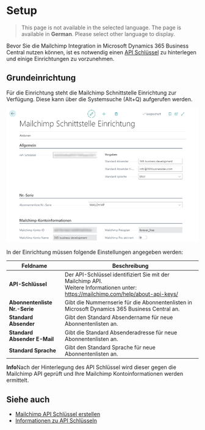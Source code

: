 # Setup

> This page is not available in the selected language. The page is available in **German**. Please select other language to display.

Bevor Sie die Mailchimp Integration in Microsoft Dynamics 365 Business Central nutzen können, ist es notwendig einen [API Schlüssel](how-to-create-mailchimp-api-key.md) zu hinterlegen und einige Einrichtungen zu vorzunehmen.

## Grundeinrichtung
Für die Einrichtung steht die Mailchimp Schnittstelle Einrichtung zur Verfügung. Diese kann über die Systemsuche (Alt+Q) aufgerufen werden.

![Mailchimp Schnittstelle Einrichtung](/assets/images/365-business-mailchimp-integration/mailchimp-setup-de.png)

In der Einrichtung müssen folgende Einstellungen angegeben werden:

| Feldname | Beschreibung |
| --- | --- |
| **API-Schlüssel** | Der API-Schlüssel identifiziert Sie mit der Mailchimp API.<br>Weitere Informationen unter: https://mailchimp.com/help/about-api-keys/|
| **Abonnentenliste Nr.-Serie** | Gibt die Nummernserie für die Abonnentenlisten in Microsoft Dynamics 365 Business Central an.|
| **Standard Absender** | Gibt den Standard Absendername für neue Abonnentenlisten an.|
| **Standard Absender E-Mail** | Gibt die Standard Absenderadresse für neue Abonnentenlisten an.|
| **Standard Sprache** | Gibt den Standard Sprache für neue Abonnentenlisten an.|

<div class="alert alert-info">
    <i class="fa-duotone fa-solid fa-circle-info fa-xl"></i>
    <strong>Info</strong>Nach der Hinterlegung des API Schlüssel wird dieser gegen die Mailchimp API geprüft und Ihre Mailchimp Kontoinformationen werden ermittelt.
</div>

## Siehe auch
- [Mailchimp API Schlüssel erstellen](how-to-create-mailchimp-api-key.md)
- [Informationen zu API Schlüsseln](https://mailchimp.com/help/about-api-keys.md)
